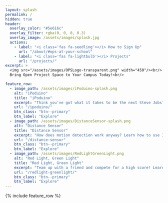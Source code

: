 ```yaml
---
layout: splash
permalink: /
hidden: true
header:
  overlay_color: "#5e616c"
  overlay_filter: rgba(0, 0, 0, 0.3)
  overlay_image: /assets/images/splash.jpg
  actions:
    - label: "<i class='fas fa-seedling'></i> How to Sign Up"
      url: "/about/#ops-at-your-school"
    - label: "<i class='fas fa-lightbulb'></i> Projects"
      url: "/projects/"
excerpt: >
  <img src="/assets/images/OPSLogo-transparent.png" width="450"/><br/>
  Bring Open Project Space to Your Campus Today!<br/>

feature_row:
  - image_path: /assets/images/iPoduino-splash.png
    alt: "iPoduino"
    title: "iPoduino"
    excerpt: "Think you've got what it takes to be the next Steve Jobs? Well, let's take it one step at a time-- learn about Arduino, PWM, and working with speakers by making an iPoduino."
    url: "/ipoduino/"
    btn_class: "btn--primary"
    btn_label: "Explore"
  - image_path: /assets/images/DistanceSensor-splash.png
    alt: "Distance Sensor"
    title: "Distance Sensor"
    excerpt: "How does motion detection work anyway? Learn how to use Infrared Sensors, transistors, and some nifty Arduino functions by building a Distance Sensor!"
    url: "/distance-sensor"
    btn_class: "btn--primary"
    btn_label: "Explore"
  - image_path: /assets/images/RedLightGreenLight.png
    alt: "Red Light, Green Light"
    title: "Red Light, Green Light"
    excerpt: "Team up with a friend and compete for a high score! Learn about UART communication, button debouncing, and flex those coding skills by making a stoplight simulator game!"
    url: "/redlight-greenlight/"
    btn_class: "btn--primary"
    btn_label: "Explore"
---
```


{% include feature_row %}
